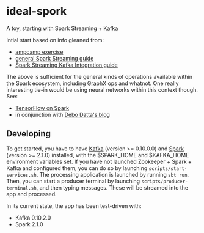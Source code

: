 # ideal-spork
A toy, starting with Spark Streaming + Kafka

Intial start based on info gleaned from:

- [ampcamp exercise](http://ampcamp.berkeley.edu/3/exercises/realtime-processing-with-spark-streaming.html)
- [general Spark Streaming guide](https://spark.apache.org/docs/latest/streaming-programming-guide.html)
- [Spark Streaming Kafka Integration guide](https://spark.apache.org/docs/latest/streaming-kafka-0-10-integration.html)

The above is sufficient for the general kinds of operations available within the Spark ecosystem, including [GraphX](https://spark.apache.org/graphx/) ops and whatnot. One really interesting tie-in would be using neural networks within this context though. See:

- [TensorFlow on Spark](http://yahoohadoop.tumblr.com/post/157196317141/open-sourcing-tensorflowonspark-distributed-deep)
- in conjunction with [Debo Datta's blog](http://debajyotidatta.github.io/nlp/deep/learning/word-embeddings/2016/11/27/Understanding-Convolutions-In-Text/)


## Developing

To get started, you have to have [Kafka](https://kafka.apache.org/downloads) (version >= 0.10.0.0) and [Spark](http://spark.apache.org/downloads) (version >= 2.1.0) installed, with the $SPARK_HOME and $KAFKA_HOME environment variables set. If you have not launched Zookeeper + Spark + Kafka and configured them, you can do so by launching `scripts/start-services.sh`. The processing application is launched by running `sbt run`. Then, you can start a producer terminal by launching `scripts/producer-terminal.sh`, and then typing messages. These will be streamed into the app and processed.

In its current state, the app has been test-driven with:

- Kafka 0.10.2.0
- Spark 2.1.0
